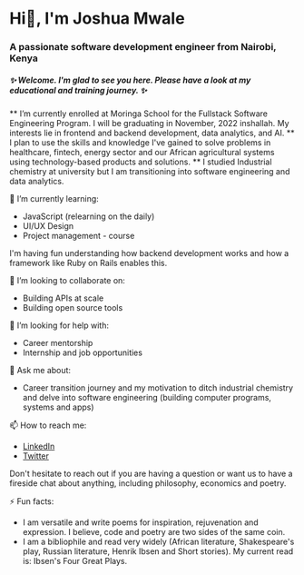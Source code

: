 # Hi👋, I'm Joshua Mwale 
### A passionate software development engineer from Nairobi, Kenya

##### ✨ Welcome. I'm glad to see you here. Please have a look at my educational and training journey. ✨ 

** I’m currently enrolled at Moringa School for the Fullstack Software Engineering Program. I will be graduating in November, 2022 inshallah. My interests lie in frontend and backend development, data analytics, and AI. 
** I plan to use the skills and knowledge I've gained to solve problems in healthcare, fintech, energy sector and our African agricultural systems using technology-based products and solutions.
** I studied Industrial chemistry at university but I am transitioning into software engineering and data analytics.

🌱 I’m currently learning:
* JavaScript (relearning on the daily)
* UI/UX Design
* Project management - course

I'm having fun understanding how backend development works and how a framework like Ruby on Rails enables this.

👯 I’m looking to collaborate on:
* Building APIs at scale 
* Building open source tools 
 
🤔 I’m looking for help with:
* Career mentorship
* Internship and job opportunities
 
💬 Ask me about:
* Career transition journey and my motivation to ditch industrial chemistry and delve into software engineering (building computer programs, systems and apps) 
  
📫 How to reach me:
* [LinkedIn](https://www.linkedin.com/in/joshua-mwale-8a8a3557/)
* [Twitter](https://twitter.com/joshua_mwale)

Don't hesitate to reach out if you are having a question or want us to have a fireside chat about anything, including philosophy, economics and poetry.

⚡ Fun facts:
* I am versatile and write poems for inspiration, rejuvenation and expression. I believe, code and poetry are two sides of the same coin.
* I am a bibliophile and read very widely (African literature, Shakespeare's play, Russian literature, Henrik Ibsen and Short stories). My current read is: Ibsen's Four Great Plays. 

